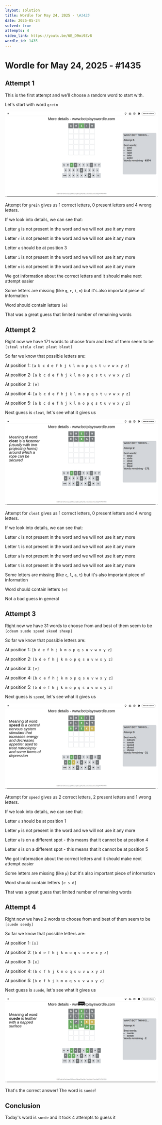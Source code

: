 ```yaml
---
layout: solution
title: Wordle for May 24, 2025 - \#1435
date: 2025-05-24
solved: true
attempts: 4
video_link: https://youtu.be/6E_D9mi9Zv8
wordle_id: 1435
---
```


# Wordle for May 24, 2025 - \#1435

## Attempt 1

This is the first attempt and we'll choose a random word to start with.

Let's start with word `grein`

![Attempt 1](2025-05-24/attempt-1.png)

Attempt for `grein` gives us 1 correct letters, 0 present letters and 4 wrong letters.

If we look into details, we can see that:

Letter `g` is not present in the word and we will not use it any more

Letter `r` is not present in the word and we will not use it any more

Letter `e` should be at position 3

Letter `i` is not present in the word and we will not use it any more

Letter `n` is not present in the word and we will not use it any more

We got information about the correct letters and it should make next attempt easier

Some letters are missing (like `g`, `r`, `i`, `n`) but it's also important piece of information

Word should contain letters `[e]`

That was a great guess that limited number of remaining words



## Attempt 2

Right now we have 171 words to choose from and best of them seem to be `[steal stela cleat pleat bleat]`

So far we know that possible letters are:

At position 1: `[a b c d e f h j k l m o p q s t u v w x y z]`

At position 2: `[a b c d e f h j k l m o p q s t u v w x y z]`

At position 3: `[e]`

At position 4: `[a b c d e f h j k l m o p q s t u v w x y z]`

At position 5: `[a b c d e f h j k l m o p q s t u v w x y z]`

Next guess is `cleat`, let's see what it gives us

![Attempt 2](2025-05-24/attempt-2.png)

Attempt for `cleat` gives us 1 correct letters, 0 present letters and 4 wrong letters.

If we look into details, we can see that:

Letter `c` is not present in the word and we will not use it any more

Letter `l` is not present in the word and we will not use it any more

Letter `a` is not present in the word and we will not use it any more

Letter `t` is not present in the word and we will not use it any more

Some letters are missing (like `c`, `l`, `a`, `t`) but it's also important piece of information

Word should contain letters `[e]`

Not a bad guess in general



## Attempt 3

Right now we have 31 words to choose from and best of them seem to be `[odeum suede speed skeed sheep]`

So far we know that possible letters are:

At position 1: `[b d e f h j k m o p q s u v w x y z]`

At position 2: `[b d e f h j k m o p q s u v w x y z]`

At position 3: `[e]`

At position 4: `[b d e f h j k m o p q s u v w x y z]`

At position 5: `[b d e f h j k m o p q s u v w x y z]`

Next guess is `speed`, let's see what it gives us

![Attempt 3](2025-05-24/attempt-3.png)

Attempt for `speed` gives us 2 correct letters, 2 present letters and 1 wrong letters.

If we look into details, we can see that:

Letter `s` should be at position 1

Letter `p` is not present in the word and we will not use it any more

Letter `e` is on a different spot - this means that it cannot be at position 4

Letter `d` is on a different spot - this means that it cannot be at position 5

We got information about the correct letters and it should make next attempt easier

Some letters are missing (like `p`) but it's also important piece of information

Word should contain letters `[e s d]`

That was a great guess that limited number of remaining words



## Attempt 4

Right now we have 2 words to choose from and best of them seem to be `[suede seedy]`

So far we know that possible letters are:

At position 1: `[s]`

At position 2: `[b d e f h j k m o q s u v w x y z]`

At position 3: `[e]`

At position 4: `[b d f h j k m o q s u v w x y z]`

At position 5: `[b e f h j k m o q s u v w x y z]`

Next guess is `suede`, let's see what it gives us

![Attempt 4](2025-05-24/attempt-4.png)

That's the correct answer! The word is `suede`!

## Conclusion

Today's word is `suede` and it took 4 attempts to guess it

